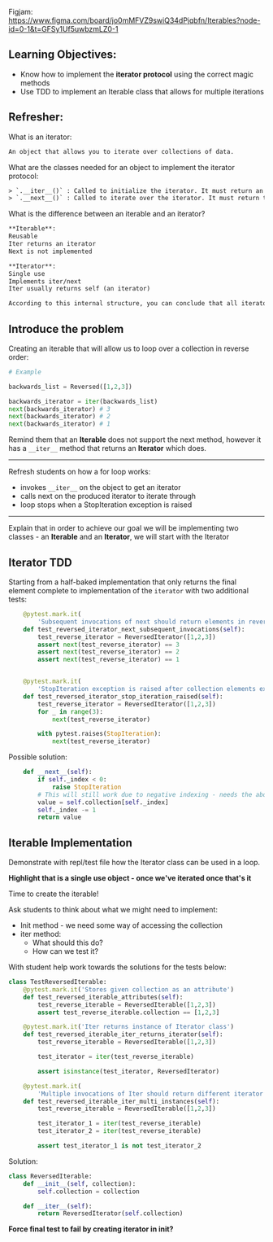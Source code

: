 Figjam: https://www.figma.com/board/jo0mMFVZ9swiQ34dPjqbfn/Iterables?node-id=0-1&t=GFSy1Uf5uwbzmLZ0-1

## Learning Objectives:

- Know how to implement the **iterator protocol** using the correct magic methods
- Use TDD to implement an Iterable class that allows for multiple iterations

## Refresher:

What is an iterator:

```txt
An object that allows you to iterate over collections of data.
```

What are the classes needed for an object to implement the iterator protocol:

```txt
> `.__iter__()` : Called to initialize the iterator. It must return an iterator object.
> `.__next__()` : Called to iterate over the iterator. It must return the next value in the data stream.
```

What is the difference between an iterable and an iterator?

```txt
**Iterable**:
Reusable
Iter returns an iterator
Next is not implemented

**Iterator**:
Single use
Implements iter/next
Iter usually returns self (an iterator)
```

```txt
According to this internal structure, you can conclude that all iterators are iterables because they meet the iterable protocol. However, not all iterables are iterators—only those implementing the .__next__() method.
```

## Introduce the problem

Creating an iterable that will allow us to loop over a collection in reverse order:

```py
# Example

backwards_list = Reversed([1,2,3])

backwards_iterator = iter(backwards_list)
next(backwards_iterator) # 3
next(backwards_iterator) # 2
next(backwards_iterator) # 1
```

Remind them that an **Iterable** does not support the next method, however it has a `__iter__` method that returns an **Iterator** which does.

---

Refresh students on how a for loop works:

- invokes `__iter__` on the object to get an iterator
- calls next on the produced iterator to iterate through
- loop stops when a StopIteration exception is raised

---

Explain that in order to achieve our goal we will be implementing two classes - an **Iterable** and an **Iterator**, we will start with the Iterator

## Iterator TDD

Starting from a half-baked implementation that only returns the final element complete to implementation of the `iterator` with two additional tests:

```py
    @pytest.mark.it(
        'Subsequent invocations of next should return elements in reverse order')
    def test_reversed_iterator_next_subsequent_invocations(self):
        test_reverse_iterator = ReversedIterator([1,2,3])
        assert next(test_reverse_iterator) == 3
        assert next(test_reverse_iterator) == 2
        assert next(test_reverse_iterator) == 1


    @pytest.mark.it(
        'StopIteration exception is raised after collection elements exhausted')
    def test_reversed_iterator_stop_iteration_raised(self):
        test_reverse_iterator = ReversedIterator([1,2,3])
        for _ in range(3):
            next(test_reverse_iterator)

        with pytest.raises(StopIteration):
            next(test_reverse_iterator)
```

Possible solution:

```py
    def __next__(self):
        if self._index < 0:
            raise StopIteration
        # This will still work due to negative indexing - needs the above condition
        value = self.collection[self._index]
        self._index -= 1
        return value
```

## Iterable Implementation

Demonstrate with repl/test file how the Iterator class can be used in a loop.

**Highlight that is a single use object - once we've iterated once that's it**

Time to create the iterable!

Ask students to think about what we might need to implement:

- Init method - we need some way of accessing the collection
- iter method:
  - What should this do?
  - How can we test it?

With student help work towards the solutions for the tests below:

```py
class TestReversedIterable:
    @pytest.mark.it('Stores given collection as an attribute')
    def test_reversed_iterable_attributes(self):
        test_reverse_iterable = ReversedIterable([1,2,3])
        assert test_reverse_iterable.collection == [1,2,3]

    @pytest.mark.it('Iter returns instance of Iterator class')
    def test_reversed_iterable_iter_returns_iterator(self):
        test_reverse_iterable = ReversedIterable([1,2,3])

        test_iterator = iter(test_reverse_iterable)

        assert isinstance(test_iterator, ReversedIterator)

    @pytest.mark.it(
        'Multiple invocations of Iter should return different iterator instances')
    def test_reversed_iterable_iter_multi_instances(self):
        test_reverse_iterable = ReversedIterable([1,2,3])

        test_iterator_1 = iter(test_reverse_iterable)
        test_iterator_2 = iter(test_reverse_iterable)

        assert test_iterator_1 is not test_iterator_2
```

Solution:

```py
class ReversedIterable:
    def __init__(self, collection):
        self.collection = collection

    def __iter__(self):
        return ReversedIterator(self.collection)
```

**Force final test to fail by creating iterator in init?**
